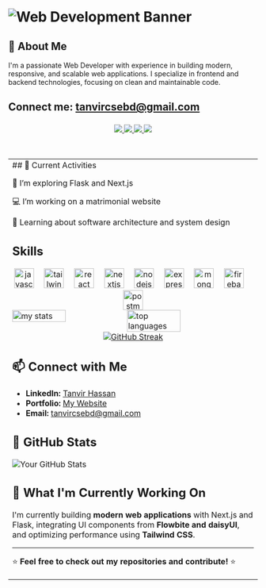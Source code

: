 # ![Web Development Banner](https://soifon.io/wp-content/uploads/2023/07/web-development-2.jpg)

<!-- https://eldalab.in/wp-content/uploads/2023/08/web-development.jpg  -->
<!-- https://wcs.uwo.ca/upload/CE0060b.png  -->
<!--
# Hi there, I'm [Riad Tanvir Hassan] 👋 -->

## 🚀 About Me

I'm a passionate Web Developer with experience in building modern, responsive, and scalable web applications. I specialize in frontend and backend technologies, focusing on clean and maintainable code.

## Connect me: tanvircsebd@gmail.com

###

<!-- Social Links-->
<div align="center"> 
  <!-- Portfolio-->
  <a href="https://stalwart-praline-161650.netlify.app/" target="_blank">
     <img src="https://img.shields.io/badge/Portfolio-FF5722?style=for-the-badge&logo=todoist&logoColor=white" target="_blank" /> 
  </a>
  <!-- LinkedIn-->
  <a href="https://www.linkedin.com/in/tanvir-hassan-894987335/" target="_blank">
    <img src="https://img.shields.io/badge/LinkedIn-0077B5?style=for-the-badge&logo=linkedin&logoColor=white" target="_blank" />
  </a>
  <!-- Gmail -->
  <a href="mailto::tanvircsebd@gmail.com">
    <img src="https://img.shields.io/badge/Gmail-333333?style=for-the-badge&logo=gmail&logoColor=red" />
  </a>
  <!-- WhatsApp-->
  <a href="https://wa.me/01779657708" target="_blank">
    <img src="https://img.shields.io/badge/WhatsApp-25D366?style=for-the-badge&logo=whatsapp&logoColor=white" target="_blank" />
  </a>
</div>
<br/>
<br/>

<div align="center">

<table>
<tr>
<td>
## 🌟 Current Activities

🌱 I’m exploring Flask and Next.js

💻 I’m working on a matrimonial website

📖 Learning about software architecture and system design

<h2 align="left" id="macropower-tech">Skills</h2>

<div align="center">
  <img src="https://skillicons.dev/icons?i=js" height="40" alt="javascript logo" />
  <img width="12" />
  <img src="https://cdn.simpleicons.org/tailwindcss/06B6D4" height="40" alt="tailwindcss logo" />
  <img width="12" />
  <img src="https://cdn.jsdelivr.net/gh/devicons/devicon/icons/react/react-original.svg" height="40" alt="react logo" />
  <img width="12" />
  <img src="https://cdn.jsdelivr.net/gh/devicons/devicon/icons/nextjs/nextjs-original.svg" height="40" alt="nextjs logo" />
  <img width="12" />
  <img src="https://cdn.simpleicons.org/nodedotjs/339933" height="40" alt="nodejs logo" />
  <img width="12" />
  <img src="https://skillicons.dev/icons?i=express" height="40" alt="express logo" />
  <img width="12" />
  <img src="https://cdn.simpleicons.org/mongodb/47A248" height="40" alt="mongodb logo" />
  <img width="12" />
  <img src="https://cdn.simpleicons.org/firebase/FFCA28" height="40" alt="firebase logo" />
  <img width="12" />
  <img src="https://cdn.simpleicons.org/postman/FF6C37" height="40" alt="postman logo" />
</div>

<!-- <h2 align="center">Connect with me</h2> -->

<!-- <br clear="both"> -->

<!-- [![Anurag's GitHub stats](https://github-readme-stats.vercel.app/api?username=tanvircsebd)](https://github.com/tanvircsebd/github-readme-stats) -->
<!-- [![Anurag's GitHub stats](https://github-readme-stats.vercel.app/api?username=tanvircsebd)](https://github.com/tanvircsebd/github-readme-stats) -->
<img alt="my stats" align="left" width="47%" src="https://github-readme-stats.vercel.app/api?username=tanvircsebd" />
<!-- [![Top Langs](https://github-readme-stats.vercel.app/api/top-langs/?username=tanvircsebd)](https://github.com/tanvircsebd/github-readme-stats) -->
<!-- [![Top Langs](https://github-readme-stats.vercel.app/api/top-langs/?username=tanvircsebd)](https://github.com/tanvircsebd/github-readme-stats) -->
<img alt="top languages" align="left" width="47%" src="https://github-readme-stats.vercel.app/api/top-langs/?username=tanvircsebd" />

###

<!-- <div align="center">
  <img src="https://github-readme-stats.vercel.app/api?username=tanvircsebd&hide_title=false&hide_rank=false&show_icons=true&include_all_commits=true&count_private=true&disable_animations=false&theme=dark&locale=en&hide_border=false&order=1" alt="stats graph"  />
</div> -->

###

<div align="center">
  <a href="https://git.io/streak-stats">
    <img src="https://nirzak-streak-stats.vercel.app?user=tanvircsebd&theme=dark" alt="GitHub Streak" />
  </a>
</div>

## 📫 Connect with Me

- **LinkedIn:** [Tanvir Hassan](https://www.linkedin.com/in/tanvir-hassan-894987335/)
- **Portfolio:** [My Website](https://stalwart-praline-161650.netlify.app)
- **Email:** tanvircsebd@gmail.com

## 🌟 GitHub Stats

![Your GitHub Stats](https://github-readme-stats.vercel.app/api?username=yourgithubusername&show_icons=true&theme=radical)

<!-- ## 🛠️ Projects

Here are some of my recent projects:

- **Project 1** - [GitHub Repo](https://github.com/yourgithubusername/project1)
- **Project 2** - [GitHub Repo](https://github.com/yourgithubusername/project2)
- **Project 3** - [GitHub Repo](https://github.com/yourgithubusername/project3) -->

## 🎯 What I'm Currently Working On

I'm currently building **modern web applications** with Next.js and Flask, integrating UI components from **Flowbite and daisyUI**, and optimizing performance using **Tailwind CSS**.

---

⭐ **Feel free to check out my repositories and contribute!** ⭐
